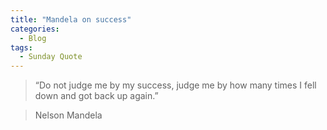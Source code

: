 ```yaml
---
title: "Mandela on success"
categories:
  - Blog
tags:
  - Sunday Quote
---
```


>  “Do not judge me by my success, judge me by how many times I fell down and got back up again.”


>  Nelson Mandela
